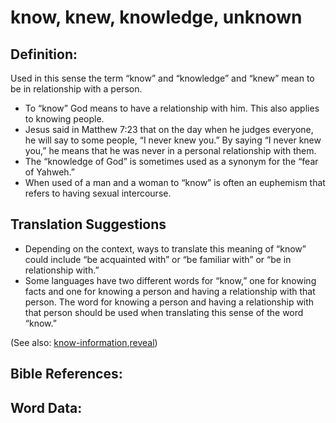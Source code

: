 # know, knew, knowledge, unknown

## Definition:

Used in this sense the term “know” and “knowledge” and “knew” mean to be in relationship with a person.

* To “know” God means to have a relationship with him. This also applies to knowing people.
* Jesus said in Matthew 7:23 that on the day when he judges everyone, he will say to some people, “I never knew you.” By saying “I never knew you,” he means that he was never in a personal relationship with them. 
* The “knowledge of God” is sometimes used as a synonym for the “fear of Yahweh.”
* When used of a man and a woman to “know” is often an euphemism that refers to having sexual intercourse.

## Translation Suggestions

* Depending on the context, ways to translate this meaning of “know” could include “be acquainted with” or “be familiar with” or “be in relationship with.”
* Some languages have two different words for “know,” one for knowing facts and one for knowing a person and having a relationship with that person. The word for knowing a person and having a relationship with that person should be used when translating this sense of the word “know.” 

(See also: [know-information](../other/know-information.md),[reveal](../kt/reveal.md))

## Bible References:


## Word Data: